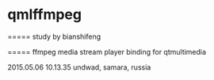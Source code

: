 # qmlffmpeg
=====
study by bianshifeng

=====
ffmpeg media stream player binding for qtmultimedia

2015.05.06 10.13.35 undwad, samara, russia